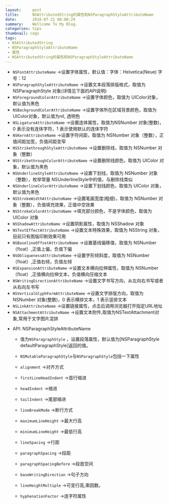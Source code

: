 ```yaml
---
layout:     post
title:      NSAttributedString的属性和NSParagraphStyleAttributeName
date:       2016-07-21 08:08:29
summary:    Wellcome To My Blog.
categories: tips
thumbnail: cogs
tags:
 - NSAttributedString
 - NSParagraphStyleAttributeName
 - 属性
 - NSAttributedString的属性和NSParagraphStyleAttributeName
---
```


- `NSFontAttributeName` ->设置字体属性，默认值：字体：Helvetica(Neue) 字号：12
- `NSParagraphStyleAttributeName` ->设置文本段落排版格式，取值为 NSParagraphStyle 对象(详情见下面的API说明)
- `NSForegroundColorAttributeName` ->设置字体颜色，取值为 UIColor对象，默认值为黑色
- `NSBackgroundColorAttributeName` ->设置字体所在区域背景颜色，取值为 UIColor对象，默认值为nil, 透明色
- `NSLigatureAttributeName` ->设置连体属性，取值为NSNumber 对象(整数)，0 表示没有连体字符，1 表示使用默认的连体字符
- `NSKernAttributeName` ->设置字符间距，取值为 NSNumber 对象（整数），正值间距加宽，负值间距变窄
- `NSStrikethroughStyleAttributeName`  ->设置删除线，取值为 NSNumber 对象（整数）
- `NSStrikethroughColorAttributeName`  ->设置删除线颜色，取值为 UIColor 对象，默认值为黑色
- `NSUnderlineStyleAttributeName` ->设置下划线，取值为 NSNumber 对象（整数），枚举常量 NSUnderlineStyle中的值，与删除线类似
- `NSUnderlineColorAttributeName`  ->设置下划线颜色，取值为 UIColor 对象，默认值为黑色
- `NSStrokeWidthAttributeName`  ->设置笔画宽度(粗细)，取值为 NSNumber 对象（整数），负值填充效果，正值中空效果
- `NSStrokeColorAttributeName`  ->填充部分颜色，不是字体颜色，取值为 UIColor 对象
- `NSShadowAttributeName`  ->设置阴影属性，取值为 NSShadow 对象
- `NSTextEffectAttributeName`   ->设置文本特殊效果，取值为 NSString 对象，目前只有图版印刷效果可用
- `NSBaselineOffsetAttributeName`  ->设置基线偏移值，取值为 NSNumber （float）,正值上偏，负值下偏
- `NSObliquenessAttributeName`  ->设置字形倾斜度，取值为 NSNumber （float）,正值右倾，负值左倾
- `NSExpansionAttributeName`  ->设置文本横向拉伸属性，取值为 NSNumber （float）,正值横向拉伸文本，负值横向压缩文本
- `NSWritingDirectionAttributeName`  ->设置文字书写方向，从左向右书写或者从右向左书写
- `NSVerticalGlyphFormAttributeName`  ->设置文字排版方向，取值为 NSNumber 对象(整数)，0 表示横排文本，1 表示竖排文本
- `NSLinkAttributeName`  ->设置链接属性，点击后调用浏览器打开指定URL地址
- `NSAttachmentAttributeName`  ->设置文本附件,取值为NSTextAttachment对象,常用于文字图片混排


* API: NSParagraphStyleAttributeName
     - 值为`NSParagraphStyle` ，设置段落属性，默认值为[NSParagraphStyle defaultParagraphStyle]返回的值。
     - `NSMutableParagraphStyle`与`NSParagraphStyle`包括一下属性

     - `alignment`                ->对齐方式
     - `firstLineHeadIndent`      ->首行缩进
     - `headIndent`               ->缩进
     - `tailIndent`               ->尾部缩进
     - `lineBreakMode`            ->断行方式
     - `maximumLineHeight`       ->最大行高
     - `minimumLineHeight`        ->最低行高
     - `lineSpacing`              ->行距
     - `paragraphSpacing`         ->段距
     - `paragraphSpacingBefore`   ->段首空间
     - `baseWritingDirection`     ->句子方向
     - `lineHeightMultiple`       ->可变行高,乘因数。
     - `hyphenationFactor`        ->连字符属性
     
     
     